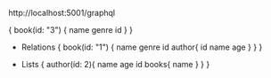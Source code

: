 http://localhost:5001/graphql

{
  book(id: "3") {
    name
    genre
    id
  }
}

* Relations
{
  book(id: "1") {
    name
    genre
    id
    author{
      id
      name
      age
    }
  }
}

* Lists
{
	author(id: 2){
  	name
    age
    id
    books{
      name
    }
  }
}
